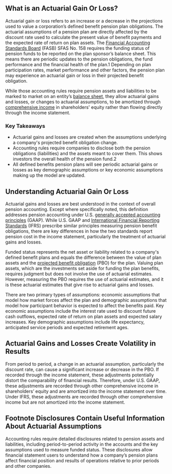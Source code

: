## What is an Actuarial Gain Or Loss?

Actuarial gain or loss refers to an increase or a decrease in the projections used to value a corporation’s defined benefit pension plan obligations. The actuarial assumptions of a pension plan are directly affected by the discount rate used to calculate the present value of benefit payments and the expected rate of return on plan assets. The [Financial Accounting Standards Board](https://www.investopedia.com/terms/b/balancesheet.asp) (FASB) SFAS No. 158 requires the funding status of pension funds to be reported on the plan sponsor’s balance sheet. This means there are periodic updates to the pension obligations, the fund performance and the financial health of the plan.1 Depending on plan participation rates, market performance and other factors, the pension plan may experience an actuarial gain or loss in their projected benefit obligation.

While those accounting rules require pension assets and liabilities to be marked to market on an entity’s [balance sheet](https://www.investopedia.com/terms/b/balancesheet.asp), they allow actuarial gains and losses, or changes to actuarial assumptions, to be amortized through [comprehensive income](https://www.investopedia.com/terms/c/comprehensiveincome.asp) in shareholders' equity rather than flowing directly through the income statement.

### Key Takeaways

-   Actuarial gains and losses are created when the assumptions underlying a company's projected benefit obligation change.
-   Accounting rules require companies to disclose both the pension obligations (liabilities) and the assets meant to cover them. This shows investors the overall health of the pension fund.2
-   All defined benefits pension plans will see periodic actuarial gains or losses as key demographic assumptions or key economic assumptions making up the model are updated.

## Understanding Actuarial Gain Or Loss

Actuarial gains and losses are best understood in the context of overall pension accounting. Except where specifically noted, this definition addresses pension accounting under U.S. [generally accepted accounting principles](https://www.investopedia.com/terms/g/gaap.asp) (GAAP). While U.S. GAAP and [International Financial Reporting Standards](https://www.investopedia.com/terms/i/ifrs.asp) (IFRS) prescribe similar principles measuring pension benefit obligations, there are key differences in how the two standards report pension cost in the income statement, particularly the treatment of actuarial gains and losses.

Funded status represents the net asset or liability related to a company's defined benefit plans and equals the difference between the value of plan assets and the [projected benefit obligation](https://www.investopedia.com/terms/p/pbo.asp) (PBO) for the plan. Valuing plan assets, which are the investments set aside for funding the plan benefits, requires judgment but does not involve the use of actuarial estimates. However, measuring the PBO requires the use of actuarial estimates, and it is these actuarial estimates that give rise to actuarial gains and losses.

There are two primary types of assumptions: economic assumptions that model how market forces affect the plan and demographic assumptions that model how participant behavior is expected to affect the benefits paid. Key economic assumptions include the interest rate used to discount future cash outflows, expected rate of return on plan assets and expected salary increases. Key demographic assumptions include life expectancy, anticipated service periods and expected retirement ages.

## Actuarial Gains and Losses Create Volatility in Results

From period to period, a change in an actuarial assumption, particularly the discount rate, can cause a significant increase or decrease in the PBO. If recorded through the income statement, these adjustments potentially distort the comparability of financial results. Therefore, under U.S. GAAP, these adjustments are recorded through other comprehensive income in shareholders’ equity and are amortized into the income statement over time. Under IFRS, these adjustments are recorded through other comprehensive income but are not amortized into the income statement.

## Footnote Disclosures Contain Useful Information About Actuarial Assumptions

Accounting rules require detailed disclosures related to pension assets and liabilities, including period-to-period activity in the accounts and the key assumptions used to measure funded status. These disclosures allow financial statement users to understand how a company’s pension plans affect financial position and results of operations relative to prior periods and other companies.